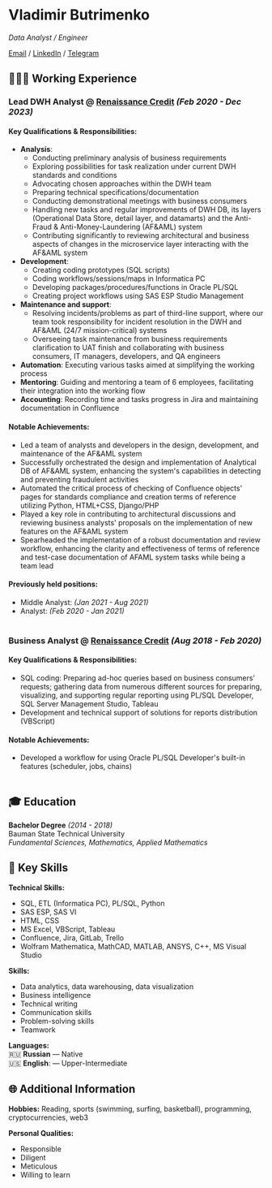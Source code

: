 # Vladimir Butrimenko

_Data Analyst / Engineer_ <br>

[Email](mailto:butriman@icloud.com) / [LinkedIn](https://linkedin.com/in/vbutrimenko) / [Telegram](https://t.me/butriman)

## 👨🏻‍💻 Working Experience

### Lead DWH Analyst @ [Renaissance Credit](https://rencredit.ru/) _(Feb 2020 - Dec 2023)_

#### Key Qualifications & Responsibilities:
- **Analysis**:
  - Conducting preliminary analysis of business requirements
  - Exploring possibilities for task realization under current DWH standards and conditions
  - Advocating chosen approaches within the DWH team
  - Preparing technical specifications/documentation
  - Conducting demonstrational meetings with business consumers
  - Handling new tasks and regular improvements of DWH DB, its layers (Operational Data Store, detail layer, and datamarts) and the Anti-Fraud & Anti-Money-Laundering (AF&AML) system
  - Contributing significantly to reviewing architectural and business aspects of changes in the microservice layer interacting with the AF&AML system
- **Development**:
  - Creating coding prototypes (SQL scripts)
  - Coding workflows/sessions/maps in Informatica PC
  - Developing packages/procedures/functions in Oracle PL/SQL
  - Creating project workflows using SAS ESP Studio Management
- **Maintenance and support**:
  - Resolving incidents/problems as part of third-line support, where our team took responsibility for incident resolution in the DWH and AF&AML (24/7 mission-critical) systems
  - Overseeing task maintenance from business requirements clarification to UAT finish and collaborating with business consumers, IT managers, developers, and QA engineers
- **Automation**: Executing various tasks aimed at simplifying the working process
- **Mentoring**: Guiding and mentoring a team of 6 employees, facilitating their integration into the working flow
- **Accounting**: Recording time and tasks progress in Jira and maintaining documentation in Confluence

#### Notable Achievements:
- Led a team of analysts and developers in the design, development, and maintenance of the AF&AML system
- Successfully orchestrated the design and implementation of Analytical DB of AF&AML system, enhancing the system's capabilities in detecting and preventing fraudulent activities
- Automated the critical process of checking of Confluence objects' pages for standards compliance and creation terms of reference utilizing Python, HTML+CSS, Django/PHP
- Played a key role in contributing to architectural discussions and reviewing business analysts' proposals on the implementation of new features on the AF&AML system
- Spearheaded the implementation of a robust documentation and review workflow, enhancing the clarity and effectiveness of terms of reference and test-case documentation of AFAML system tasks while being a team lead

#### Previously held positions:
- Middle Analyst: _(Jan 2021 - Aug 2021)_
- Analyst: _(Feb 2020 - Jan 2021)_
<br><br>

### Business Analyst @ [Renaissance Credit](https://rencredit.ru/) _(Aug 2018 - Feb 2020)_

#### Key Qualifications & Responsibilities:
- SQL coding: Preparing ad-hoc queries based on business consumers' requests; gathering data from numerous different sources for preparing, visualizing, and supporting regular reporting using PL/SQL Developer, SQL Server Management Studio, Tableau
- Development and technical support of solutions for reports distribution (VBScript)

#### Notable Achievements:
- Developed a workflow for using Oracle PL/SQL Developer's built-in features (scheduler, jobs, chains)
<br><br>

## 🎓 Education

**Bachelor Degree**  _(2014 - 2018)_  
Bauman State Technical University  
_Fundamental Sciences, Mathematics, Applied Mathematics_

## 🚀 Key Skills

**Technical Skills:**  
- SQL, ETL (Informatica PC), PL/SQL, Python
- SAS ESP, SAS VI
- HTML, CSS
- MS Excel, VBScript, Tableau
- Confluence, Jira, GitLab, Trello
- Wolfram Mathematica, MathCAD, MATLAB, ANSYS, C++, MS Visual Studio

**Skills:**  
- Data analytics, data warehousing, data visualization
- Business intelligence
- Technical writing
- Communication skills
- Problem-solving skills
- Teamwork

**Languages:**  
🇷🇺 **Russian** — Native  
🇺🇸 **English**: — Upper-Intermediate

## 🌐 Additional Information 
**Hobbies:** Reading, sports (swimming, surfing, basketball), programming, cryptocurrencies, web3

**Personal Qualities:**
- Responsible
- Diligent
- Meticulous
- Willing to learn
